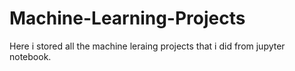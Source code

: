# Machine-Learning-Projects

Here i stored all the machine leraing projects that i did from jupyter notebook.

